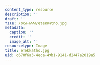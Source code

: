 ```yaml
---
content_type: resource
description: ''
draft: ''
file: /ocw-www/etekkatho.jpg
metadata:
  caption: ''
  credit: ''
  image_alt: ''
resourcetype: Image
title: eTekkatho.jpg
uid: c670f6a3-4eca-49b1-9141-d2447a2019a5
---
```

